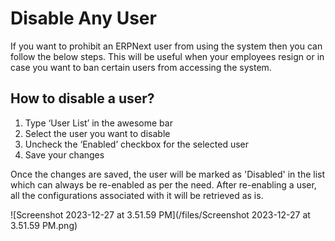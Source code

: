 
# Disable Any User



If you want to prohibit an ERPNext user from using the system then you can follow the below steps. This will be useful when your employees resign or in case you want to ban certain users from accessing the system.

## **How to disable a user?**

1. Type ‘User List’ in the awesome bar
2. Select the user you want to disable
3. Uncheck the ‘Enabled’ checkbox for the selected user
4. Save your changes

Once the changes are saved, the user will be marked as 'Disabled' in the list which can always be re-enabled as per the need. After re-enabling a user, all the configurations associated with it will be retrieved as is.

![Screenshot 2023-12-27 at 3.51.59 PM](/files/Screenshot 2023-12-27 at 3.51.59 PM.png)![]()




